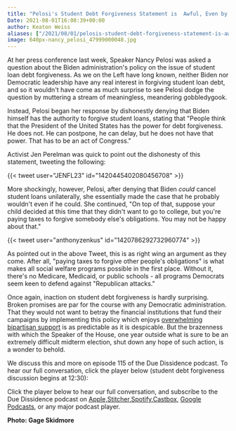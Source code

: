 ```yaml
---
title: "Pelosi's Student Debt Forgiveness Statement is  Awful, Even by Her Standards"
Date: 2021-08-01T16:08:39+00:00
author: Keaton Weiss
aliases: ["/2021/08/01/pelosis-student-debt-forgiveness-statement-is-awful-even-by-her-standards"]
image: 640px-nancy_pelosi_47999000048.jpg
---
```


At her press conference last week, Speaker Nancy Pelosi was asked a question about the Biden administration's policy on the issue of student loan debt forgiveness. As we on the Left have long known, neither Biden nor Democratic leadership have any real interest in forgiving student loan debt, and so it wouldn't have come as much surprise to see Pelosi dodge the question by muttering a stream of meaningless, meandering gobbledygook.

Instead, Pelosi began her response by dishonestly denying that Biden himself has the authority to forgive student loans, stating that "People think that the President of the United States has the power for debt forgiveness. He does not. He can postpone, he can delay, but he does not have that power. That has to be an act of Congress."

Activist Jen Perelman was quick to point out the dishonesty of this statement, tweeting the following:

{{< tweet user="JENFL23" id="1420445402080456708" >}}

More shockingly, however, Pelosi, after denying that Biden *could* cancel student loans unilaterally, she essentially made the case that he probably wouldn't even if he could. She continued, "On top of that, suppose your child decided at this time that they didn't want to go to college, but you're paying taxes to forgive somebody else's obligations. You may not be happy about that."

{{< tweet user="anthonyzenkus" id="1420786292732960774" >}}

As pointed out in the above Tweet, this is as right wing an argument as they come. After all, "paying taxes to forgive other people's obligations" is what makes all social welfare programs possible in the first place. Without it, there's no Medicare, Medicaid, or public schools - all programs Democrats seem keen to defend against "Republican attacks."

Once again, inaction on student debt forgiveness is hardly surprising. Broken promises are par for the course with any Democratic administration. That they would not want to betray the financial institutions that fund their campaigns by implementing this policy which enjoys [overwhelming bipartisan support](https://www.forbes.com/sites/adamminsky/2020/09/25/new-poll-shows-substantial-bipartisan-support-for-student-loan-forgiveness-and-other-relief-for-borrowers/?sh=3e7c24f52b7c) is as predictable as it is despicable. But the brazenness with which the Speaker of the House, one year outside what is sure to be an extremely difficult midterm election, shut down any hope of such action, is a wonder to behold.

We discuss this and more on episode 115 of the Due Dissidence podcast. To hear our full conversation, click the player below (student debt forgiveness discussion begins at 12:30):

Click the player below to hear our full conversation, and subscribe to the Due Dissidence podcast on [Apple,](https://podcasts.apple.com/us/podcast/due-dissidence/id1457244081)[Stitcher](https://www.stitcher.com/podcast/due-dissidence)[,](https://podcasts.apple.com/us/podcast/due-dissidence/id1457244081)[Spotify](https://open.spotify.com/show/3jDky0r8Cg0vlYuORwWhaE)[,](https://podcasts.apple.com/us/podcast/due-dissidence/id1457244081)[Castbox](https://castbox.fm/channel/Due-Dissidence%7D-id2086184?country=us)[,](https://podcasts.apple.com/us/podcast/due-dissidence/id1457244081) [Google Podcasts](https://podcasts.google.com/feed/aHR0cHM6Ly9mZWVkcy5zb3VuZGNsb3VkLmNvbS91c2Vycy9zb3VuZGNsb3VkOnVzZXJzOjYwNjI5Njg0NC9zb3VuZHMucnNz), or any major podcast player.

**Photo: Gage Skidmore**
